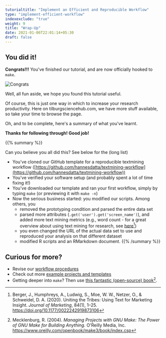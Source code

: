 ```yaml
---
tutorialtitle: "Implement an Efficient and Reproducible Workflow"
type: "implement-efficient-workflow"
indexexclude: "true"
weight: 9
title: "Wrap-Up"
date: 2021-01-06T22:01:14+05:30
draft: false
---
```


## You did it!

**Congrats!!!** You've finished our tutorial, and are now officially
hooked to `make`.

![Congrats](https://media.giphy.com/media/D0EjguuQzYr9m/giphy.gif)

Well, all fun aside, we hope you found this tutorial useful.

Of course, this is just one way in which to increase your research productivity. Here on tilburgsciencehub.com, we have more stuff available, so take your time to browse the page.

Oh, and to be complete, here's a summary of what you've learnt.

**Thanks for following through! Good job!**

{{% summary %}}

Can you believe you all did this? See below for the (long list)

- You've cloned our GitHub template for a reproducible textmining
workflow ([https://github.com/hannesdatta/textmining-workflow](https://github.com/hannesdatta/textmining-workflow))
- You've verified your software setup (and probably spent a lot of
  time fixing it!)
- You've downloaded our template and ran your first workflow,
simply by typing `make` (or previewing it with `make -n`)
- Now the serious business started: you modified our scripts. Among others, you
    - removed the prototyping condition and parsed the entire data set
    - parsed more attributes (`.get('user').get('screen_name')`), and added more text mining
    metrics (e.g., word count - for a great overview about
      using text mining for research, see [here](https://journals.sagepub.com/doi/abs/10.1177/0022242919873106)[^1])
    - you even changed the URL of the actual data set to use and
    reproduced your analysis on that different dataset
    - modified R scripts and an RMarkdown document.
{{% /summary %}}

## Curious for more?

  - Revise our [workflow procedures](/tutorials/project-management/principles-of-project-setup-and-workflow-management/overview/)
  - Check out more [example projects and templates](/examples)
  - Getting deeper into `make`? Then use [this fantastic (open-source) book](https://www.oreilly.com/openbook/make3/book/index.csp)[^2].

[^1]:
    Berger, J., Humphreys, A., Ludwig, S., Moe, W. W., Netzer, O., & Schweidel, D. A. (2020). Uniting the Tribes: Using Text for Marketing Insight. *Journal of Marketing*, 84(1), 1–25. https://doi.org/10.1177/0022242919873106
[^2]:
    Mecklenburg, R. (2004). *Managing Projects with GNU Make: The Power of GNU Make for Building Anything.* O'Reilly Media, Inc. https://www.oreilly.com/openbook/make3/book/index.csp
